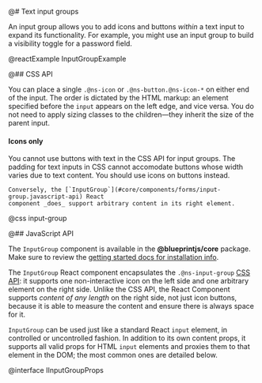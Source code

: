 @# Text input groups

An input group allows you to add icons and buttons _within_ a text input to expand its
functionality. For example, you might use an input group to build a visibility toggle for a password
field.

@reactExample InputGroupExample

@## CSS API

You can place a single `.@ns-icon` or `.@ns-button.@ns-icon-*` on either end of the input. The order is
dictated by the HTML markup: an element specified before the `input` appears on the left edge, and
vice versa. You do not need to apply sizing classes to the children&mdash;they inherit the size of
the parent input.

<div class="@ns-callout @ns-intent-warning @ns-icon-warning-sign">
    <h4 class="@ns-heading">Icons only</h4>
    <p>You cannot use buttons with text in the CSS API for input groups. The padding for text inputs
    in CSS cannot accomodate buttons whose width varies due to text content. You should use icons on
    buttons instead.</p>

    Conversely, the [`InputGroup`](#core/components/forms/input-group.javascript-api) React
    component _does_ support arbitrary content in its right element.
</div>

@css input-group

@## JavaScript API

The `InputGroup` component is available in the __@blueprintjs/core__ package. Make sure to review
the [getting started docs for installation info](#blueprint/getting-started).

The `InputGroup` React component encapsulates the `.@ns-input-group`
[CSS API](#core/components/forms/input-group.css-api): it supports one non-interactive icon on the
left side and one arbitrary element on the right side. Unlike the CSS API, the React Component
supports _content of any length_ on the right side, not just icon buttons, because it is able to
measure the content and ensure there is always space for it.

`InputGroup` can be used just like a standard React `input` element, in controlled or uncontrolled
fashion. In addition to its own content props, it supports all valid props for HTML `input` elements
and proxies them to that element in the DOM; the most common ones are detailed below.

@interface IInputGroupProps
